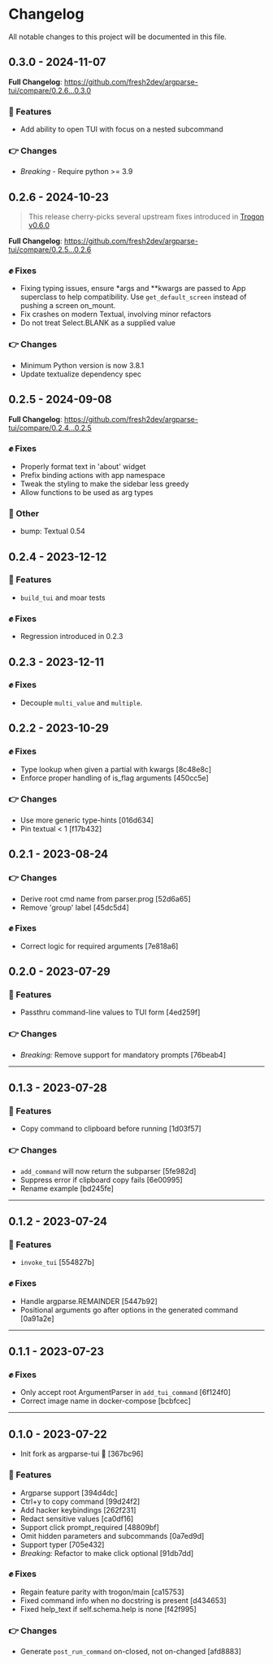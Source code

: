 # Changelog

All notable changes to this project will be documented in this file.

## 0.3.0 - 2024-11-07

**Full Changelog**: https://github.com/fresh2dev/argparse-tui/compare/0.2.6...0.3.0

### :clap: Features

- Add ability to open TUI with focus on a nested subcommand

### :point_right: Changes

- *Breaking* - Require python >= 3.9

## 0.2.6 - 2024-10-23

> This release cherry-picks several upstream fixes introduced in [Trogon v0.6.0](https://github.com/Textualize/trogon/releases/tag/v0.6.0)

**Full Changelog**: https://github.com/fresh2dev/argparse-tui/compare/0.2.5...0.2.6

### :fist: Fixes

- Fixing typing issues, ensure \*args and \*\*kwargs are passed to App superclass to help compatibility. Use `get_default_screen` instead of pushing a screen on_mount.
- Fix crashes on modern Textual, involving minor refactors
- Do not treat Select.BLANK as a supplied value

### :point_right: Changes

- Minimum Python version is now 3.8.1
- Update textualize dependency spec

## 0.2.5 - 2024-09-08

**Full Changelog**: https://github.com/fresh2dev/argparse-tui/compare/0.2.4...0.2.5

### :fist: Fixes

- Properly format text in 'about' widget
- Prefix binding actions with app namespace
- Tweak the styling to make the sidebar less greedy
- Allow functions to be used as arg types

### :metal: Other

- bump: Textual 0.54

## 0.2.4 - 2023-12-12

### :clap: Features

- `build_tui` and moar tests

### :fist: Fixes

- Regression introduced in 0.2.3

## 0.2.3 - 2023-12-11

### :fist: Fixes

- Decouple `multi_value` and `multiple`.

## 0.2.2 - 2023-10-29

### :fist: Fixes

- Type lookup when given a partial with kwargs \[8c48e8c\]
- Enforce proper handling of is_flag arguments \[450cc5e\]

### :point_right: Changes

- Use more generic type-hints \[016d634\]
- Pin textual \< 1 \[f17b432\]

## 0.2.1 - 2023-08-24

### :point_right: Changes

- Derive root cmd name from parser.prog \[52d6a65\]
- Remove 'group' label \[45dc5d4\]

### :fist: Fixes

- Correct logic for required arguments \[7e818a6\]

## 0.2.0 - 2023-07-29

### :clap: Features

- Passthru command-line values to TUI form \[4ed259f\]

### :point_right: Changes

- *Breaking:* Remove support for mandatory prompts \[76beab4\]

______________________________________________________________________

## 0.1.3 - 2023-07-28

### :clap: Features

- Copy command to clipboard before running \[1d03f57\]

### :point_right: Changes

- `add_command` will now return the subparser \[5fe982d\]
- Suppress error if clipboard copy fails \[6e00995\]
- Rename example \[bd245fe\]

______________________________________________________________________

## 0.1.2 - 2023-07-24

### :clap: Features

- `invoke_tui` \[554827b\]

### :fist: Fixes

- Handle argparse.REMAINDER \[5447b92\]
- Positional arguments go after options in the generated command \[0a91a2e\]

______________________________________________________________________

## 0.1.1 - 2023-07-23

### :fist: Fixes

- Only accept root ArgumentParser in `add_tui_command` \[6f124f0\]
- Correct image name in docker-compose \[bcbfcec\]

______________________________________________________________________

## 0.1.0 - 2023-07-22

- Init fork as argparse-tui :rocket: \[367bc96\]

### :clap: Features

- Argparse support \[394d4dc\]
- Ctrl+y to copy command \[99d24f2\]
- Add hacker keybindings \[262f231\]
- Redact sensitive values \[ca0df16\]
- Support click prompt_required \[48809bf\]
- Omit hidden parameters and subcommands \[0a7ed9d\]
- Support typer \[705e432\]
- *Breaking:* Refactor to make click optional \[91db7dd\]

### :fist: Fixes

- Regain feature parity with trogon/main \[ca15753\]
- Fixed command info when no docstring is present \[d434653\]
- Fixed help_text if self.schema.help is none \[f42f995\]

### :point_right: Changes

- Generate `post_run_command` on-closed, not on-changed \[afd8883\]
